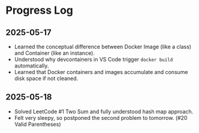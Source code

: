 # Progress Log

## 2025-05-17

- Learned the conceptual difference between Docker Image (like a class) and Container (like an instance).
- Understood why devcontainers in VS Code trigger `docker build` automatically.
- Learned that Docker containers and images accumulate and consume disk space if not cleaned.

## 2025-05-18

- Solved LeetCode #1 Two Sum and fully understood hash map approach.
- Felt very sleepy, so postponed the second problem to tomorrow. (#20 Valid Parentheses)
